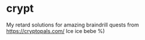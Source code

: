 # crypt
My retard solutions for amazing braindrill quests from https://cryptopals.com/
Ice ice bebe %)
